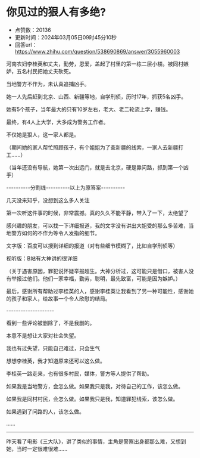# 你见过的狠人有多绝?
- 点赞数：20136
- 更新时间：2024年03月05日09时45分10秒
- 回答url：https://www.zhihu.com/question/538690869/answer/3055960003
<body>
 <p></p>
 <p data-pid="s7s5a3Zj">河南农妇李桂英和丈夫，勤劳，恩爱，盖起了村里的第一栋二层小楼。被同村嫉妒，五名村民把她丈夫砍死。</p>
 <p data-pid="mZmLC3Dp">当地警方不作为，未认真追捕凶手。</p>
 <p data-pid="SXBad8mN">她一人先后赶到北京、山西、新疆等地，自学刑侦，历时17年，抓获5名凶手。</p>
 <p data-pid="8ZjddGmh">她有5个孩子，当年最大的只有10岁左右，老大、老二轮流上学，赚钱。</p>
 <p data-pid="DFXX2LEN">最终，有4人上大学，大多成为警务工作者。</p>
 <p data-pid="Zyhss9tQ">不仅她是狠人，这一家人都是。</p>
 <p data-pid="K3IYkIyc">（期间她的家人帮忙照顾孩子，有个姐姐为了查新疆的线索，一家人去新疆打工......）</p>
 <p data-pid="K2hkAWZC">（当年还没有导航，她第一次出远门，就是去北京，硬是靠问路，抓到第一个凶手）</p>
 <p data-pid="U8WUtdR_">----------分割线----------以上为原答案----------</p>
 <p data-pid="fwj2zX1G">几天没来知乎，没想到这么多人关注</p>
 <p data-pid="0KlfjEQx">第一次听这件事的时候，非常震撼。真的久久不能平静，带入了一下，太绝望了</p>
 <p data-pid="KgGeV0h7">感兴趣的朋友，可以找一下详细报道，我的文字没有讲出大姐受的那么多苦难，当地警方如何的不作为等令人发指的细节。</p>
 <p data-pid="6Xe9Llq4">文字版：百度可以搜到详细的报道（对有些细节模糊了，比如自学刑侦等）</p>
 <p data-pid="ZwLgJ7Gs">视听版：B站有大神讲的很详细</p>
 <p data-pid="QaqjtEkv">（关于遇害原因，罪犯说怀疑举报超生。大神分析过，这可能只是借口，被害人没有举报过他们。他们一家幸福，勤劳，聪明，最先致富，可能是因为嫉妒。）</p>
 <p data-pid="b_ogIglE">最后，感谢所有帮助过李桂英的人，感谢李桂英让我看到了另一种可能性，感谢她的孩子和家人，给故事一个令人欣慰的结局。</p>
 <p data-pid="p3i9Ayuj">--------------------</p>
 <p data-pid="L4ri-ySt">看到一些评论被删除了，不是我删的。</p>
 <p data-pid="HzaMhRbi">本意不是想让大家对社会失望。</p>
 <p data-pid="sdcR-tjw">我也有过失望，只能自己难过，只会生气</p>
 <p data-pid="5-Kq7zQ1">想想李桂英，我才知道原来还可以这么做。</p>
 <p data-pid="1QHAKUfg">李桂英一路走来，也有很多村民，媒体，警方等人提供了帮助。</p>
 <p data-pid="dEfBbh5w">如果我是当地警方，会怎么做。如果我只是我，对待自己的工作，该怎么做。</p>
 <p data-pid="QBaMlRv6">如果我是同村村民，会怎么做。如果我只是我，知道罪犯线索，该怎么做。</p>
 <p data-pid="u9djNI-z">如果遇到了问路的人，该怎么做。</p>
 <p data-pid="UdiLo6XG">......</p>
 <hr>
 <p data-pid="csMqvSML">昨天看了电影《三大队》，讲了类似的事情，主角是警察出身都那么难，又想到她，当时一定很难很难......</p>
</body>